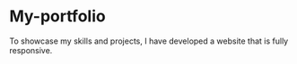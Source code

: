 # My-portfolio
To showcase my skills and projects, I have developed a website that is fully responsive.

